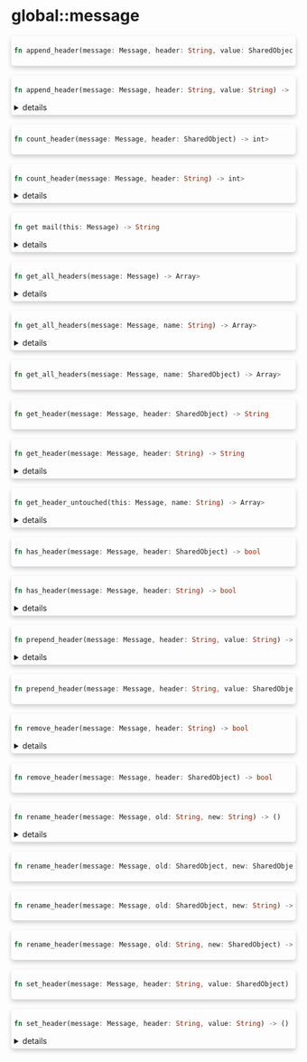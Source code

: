 # global::message



<div markdown="span" style='box-shadow: 0 4px 8px 0 rgba(0,0,0,0.2); padding: 5px; border-radius: 5px;'>

```rust
fn append_header(message: Message, header: String, value: SharedObject) -> ()
```

</div>
</br>


<div markdown="span" style='box-shadow: 0 4px 8px 0 rgba(0,0,0,0.2); padding: 5px; border-radius: 5px;'>

```rust
fn append_header(message: Message, header: String, value: String) -> ()
```

<details>
<summary markdown="span"> details </summary>

Add a header **at the end** of the Header section of the message.

# Examples

```
"X-My-Header: 250 foo\r\n",
"Subject: Unit test are cool\r\n",
"\r\n",
"Hello world!\r\n",

  preq: [
    rule "append_header" || {
      append_header("X-My-Header-2", "bar");
      append_header("X-My-Header-3", identifier("baz"));
    }
  ]
}
```
</details>

</div>
</br>


<div markdown="span" style='box-shadow: 0 4px 8px 0 rgba(0,0,0,0.2); padding: 5px; border-radius: 5px;'>

```rust
fn count_header(message: Message, header: SharedObject) -> int>
```

</div>
</br>


<div markdown="span" style='box-shadow: 0 4px 8px 0 rgba(0,0,0,0.2); padding: 5px; border-radius: 5px;'>

```rust
fn count_header(message: Message, header: String) -> int>
```

<details>
<summary markdown="span"> details </summary>

Count the number of headers with the given name.

# Examples

```
"X-My-Header: foo\r\n",
"X-My-Header: bar\r\n",
"X-My-Header: baz\r\n",
"Subject: Unit test are cool\r\n",
"\r\n",
"Hello world!\r\n",

  preq: [
    rule "count_header" || {
      accept(`250 count is ${count_header("X-My-Header")} and ${count_header(identifier("Subject"))}`);
    }
  ]
}
```
</details>

</div>
</br>


<div markdown="span" style='box-shadow: 0 4px 8px 0 rgba(0,0,0,0.2); padding: 5px; border-radius: 5px;'>

```rust
fn get mail(this: Message) -> String
```

<details>
<summary markdown="span"> details </summary>

Get the message body as a string
</details>

</div>
</br>


<div markdown="span" style='box-shadow: 0 4px 8px 0 rgba(0,0,0,0.2); padding: 5px; border-radius: 5px;'>

```rust
fn get_all_headers(message: Message) -> Array>
```

<details>
<summary markdown="span"> details </summary>

Return the complete list of headers.
</details>

</div>
</br>


<div markdown="span" style='box-shadow: 0 4px 8px 0 rgba(0,0,0,0.2); padding: 5px; border-radius: 5px;'>

```rust
fn get_all_headers(message: Message, name: String) -> Array>
```

<details>
<summary markdown="span"> details </summary>

Return a list of headers bearing the `name` given as argument.
</details>

</div>
</br>


<div markdown="span" style='box-shadow: 0 4px 8px 0 rgba(0,0,0,0.2); padding: 5px; border-radius: 5px;'>

```rust
fn get_all_headers(message: Message, name: SharedObject) -> Array>
```

</div>
</br>


<div markdown="span" style='box-shadow: 0 4px 8px 0 rgba(0,0,0,0.2); padding: 5px; border-radius: 5px;'>

```rust
fn get_header(message: Message, header: SharedObject) -> String
```

</div>
</br>


<div markdown="span" style='box-shadow: 0 4px 8px 0 rgba(0,0,0,0.2); padding: 5px; border-radius: 5px;'>

```rust
fn get_header(message: Message, header: String) -> String
```

<details>
<summary markdown="span"> details </summary>

return the value of a header if it exists. Otherwise, returns an empty string.

# Examples

```
X-My-Header: 250 foo
Subject: Unit test are cool

Hello world!
; // .eml ends here

  preq: [
    rule "get_header" || {
      if get_header("X-My-Header") != "250 foo"
        || get_header(identifier("Subject")) != "Unit test are cool" {
        deny();
      } else {
        accept(`${get_header("X-My-Header")} ${get_header(identifier("Subject"))}`);
      }
    }
  ]
}
```
</details>

</div>
</br>


<div markdown="span" style='box-shadow: 0 4px 8px 0 rgba(0,0,0,0.2); padding: 5px; border-radius: 5px;'>

```rust
fn get_header_untouched(this: Message, name: String) -> Array>
```

<details>
<summary markdown="span"> details </summary>


</details>

</div>
</br>


<div markdown="span" style='box-shadow: 0 4px 8px 0 rgba(0,0,0,0.2); padding: 5px; border-radius: 5px;'>

```rust
fn has_header(message: Message, header: SharedObject) -> bool
```

</div>
</br>


<div markdown="span" style='box-shadow: 0 4px 8px 0 rgba(0,0,0,0.2); padding: 5px; border-radius: 5px;'>

```rust
fn has_header(message: Message, header: String) -> bool
```

<details>
<summary markdown="span"> details </summary>

Return a boolean, `true` if a header named `header` exists in the message.

# Examples

```
"X-My-Header: foo\r\n",
"Subject: Unit test are cool\r\n",
"\r\n",
"Hello world!\r\n",

  preq: [
    rule "check if header exists" || {
      if has_header("X-My-Header") && has_header(identifier("Subject")) {
        accept();
      } else {
        deny();
      }
    }
  ]
}
```
</details>

</div>
</br>


<div markdown="span" style='box-shadow: 0 4px 8px 0 rgba(0,0,0,0.2); padding: 5px; border-radius: 5px;'>

```rust
fn prepend_header(message: Message, header: String, value: String) -> ()
```

<details>
<summary markdown="span"> details </summary>

Add a header **at the beginning** of the Header section of the message.

# Examples

```
"X-My-Header: 250 foo\r\n",
"Subject: Unit test are cool\r\n",
"\r\n",
"Hello world!\r\n",

  preq: [
    rule "prepend_header" || {
      prepend_header("X-My-Header-2", "bar");
      prepend_header("X-My-Header-3", identifier("baz"));
    }
  ]
}
```
</details>

</div>
</br>


<div markdown="span" style='box-shadow: 0 4px 8px 0 rgba(0,0,0,0.2); padding: 5px; border-radius: 5px;'>

```rust
fn prepend_header(message: Message, header: String, value: SharedObject) -> ()
```

</div>
</br>


<div markdown="span" style='box-shadow: 0 4px 8px 0 rgba(0,0,0,0.2); padding: 5px; border-radius: 5px;'>

```rust
fn remove_header(message: Message, header: String) -> bool
```

<details>
<summary markdown="span"> details </summary>

Remove a header from the raw or parsed email contained in ctx.

# Examples

```
"Subject: The initial header value\r\n",
"\r\n",
"Hello world!\r\n",

  preq: [
    rule "remove_header" || {
      remove_header("Subject");
      if has_header("Subject") { return deny(); }

      prepend_header("Subject-2", "Rust is good");
      remove_header(identifier("Subject-2"));

      prepend_header("Subject-3", "Rust is good !!!!!");

      accept(`250 ${get_header("Subject-3")}`);
    }
  ]
}
```
</details>

</div>
</br>


<div markdown="span" style='box-shadow: 0 4px 8px 0 rgba(0,0,0,0.2); padding: 5px; border-radius: 5px;'>

```rust
fn remove_header(message: Message, header: SharedObject) -> bool
```

</div>
</br>


<div markdown="span" style='box-shadow: 0 4px 8px 0 rgba(0,0,0,0.2); padding: 5px; border-radius: 5px;'>

```rust
fn rename_header(message: Message, old: String, new: String) -> ()
```

<details>
<summary markdown="span"> details </summary>

Change the **key** of a header for a new one.
Do not confuse with [`set_header()`].

# Examples

```
"Subject: The initial header value\r\n",
"\r\n",
"Hello world!\r\n",

  preq: [
    rule "rename_header" || {
      rename_header("Subject", "bob");
      if has_header("Subject") { return deny(); }

      rename_header("bob", identifier("Subject"));
      if has_header("bob") { return deny(); }

      rename_header(identifier("Subject"), "foo");
      if has_header("Subject") { return deny(); }

      rename_header(identifier("foo"), identifier("Subject"));
      if has_header("foo") { return deny(); }

      accept(`250 ${get_header("Subject")}`);
    }
  ]
}
```
</details>

</div>
</br>


<div markdown="span" style='box-shadow: 0 4px 8px 0 rgba(0,0,0,0.2); padding: 5px; border-radius: 5px;'>

```rust
fn rename_header(message: Message, old: SharedObject, new: SharedObject) -> ()
```

</div>
</br>


<div markdown="span" style='box-shadow: 0 4px 8px 0 rgba(0,0,0,0.2); padding: 5px; border-radius: 5px;'>

```rust
fn rename_header(message: Message, old: SharedObject, new: String) -> ()
```

</div>
</br>


<div markdown="span" style='box-shadow: 0 4px 8px 0 rgba(0,0,0,0.2); padding: 5px; border-radius: 5px;'>

```rust
fn rename_header(message: Message, old: String, new: SharedObject) -> ()
```

</div>
</br>


<div markdown="span" style='box-shadow: 0 4px 8px 0 rgba(0,0,0,0.2); padding: 5px; border-radius: 5px;'>

```rust
fn set_header(message: Message, header: String, value: SharedObject) -> ()
```

</div>
</br>


<div markdown="span" style='box-shadow: 0 4px 8px 0 rgba(0,0,0,0.2); padding: 5px; border-radius: 5px;'>

```rust
fn set_header(message: Message, header: String, value: String) -> ()
```

<details>
<summary markdown="span"> details </summary>

Set the **value** of a message header.
Do not confuse with [`rename_header()`].

# Examples

```
"Subject: The initial header value\r\n",
"\r\n",
"Hello world!\r\n",

  preq: [
    rule "set_header" || {
      set_header("Subject", "The header value has been updated");
      set_header("Subject", identifier("The header value has been updated again"));
      accept(`250 ${get_header("Subject")}`);
    }
  ]
}
```
</details>

</div>
</br>


